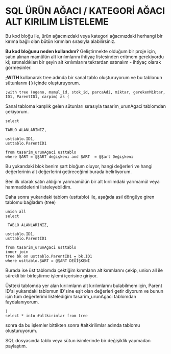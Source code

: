 # SQL ÜRÜN AĞACI / KATEGORİ AĞACI ALT KIRILIM LİSTELEME

Bu kod bloğu ile, ürün ağacınızdaki veya kategori ağacınızdaki herhangi bir kırıma bağlı olan bütün kırımları sırasıyla alabilirsiniz. 

**Bu kod bloğunu neden kullandım?**
Geliştirmekte olduğum bir proje için, satın alınan mamülün alt kırılımlarını ihtiyaç listesinden eritmem gerekiyordu ki; satınaldıkları bir şeyin alt kırılımlarını tekrardan satınalım - ihtiyaç olarak görmesinler. 

**;WITH** kullanarak tree adında bir sanal tablo oluşturuyorum ve bu tablonun sütunlarını **( )** içinde oluşturuyorum.

```
;with tree (ogeno, mamul_id, stok_id, parcaAdi, miktar, gerekenMiktar, ID1, ParentID1, carpim) as (
```
Sanal tabloma karşılık gelen sütunları sırasıyla tasarim_urunAgaci tablomdan çekiyorum. 

```
select

TABLO ALANLARINIZ,

usttablo.ID1, 
usttablo.ParentID1

from tasarim_urunAgaci usttablo 
where ŞART = @ŞART değişkeni and ŞART  = @Şart Değişkeni
```

Bu yukarıdaki blok benim şart bloğum oluyor, hangi değerleri ve hangi değerlerinin alt değerlerini getireceğimi burada belirliyorum.


Ben ilk olarak satın aldığım yarımamülün bir alt kırılımdaki yarımamül veya hammaddelerini listeleyebildim.


Daha sonra yukarıdaki tablom (usttablo) ile, aşağıda asıl döngüye giren tablomu bağladım (tree) 


```
union all
select 
 
 TABLO ALANLARINIZ,
 
usttablo.ID1, 
usttablo.ParentID1

from tasarim_urunAgaci usttablo 
inner join 
tree bk on usttablo.ParentID1 = bk.ID1 
where usttablo.ŞART = @ŞART DEĞİŞKENİ 
```

Burada ise üst tablomda çektiğim kırımların alt kırımlarını çekip, union all ile sürekli bir birleştirme işlemi içerisine giriyor. 

Üstteki tablomda yer alan kırılımların alt kırılımlarını bulabilmem için, Parent ID'si yukarıdaki tablomun ID'sine eşit olan değerleri getir diyorum ve bunun için tüm değerlerimi listelediğim tasarim_urunAgaci tablomdan faydalanıyorum. 



```
) 
select * into #altkirimlar from tree 
```
 
 sonra da bu işlemler bittikten sonra #altkirilimlar adında tablomu oluşturuyorum.
 
 
 
 SQL dosyasında tablo veya sütun isimlerinde bir değişiklik yapmadan paylaştım.
